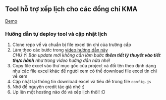 ## Tool hỗ trợ xếp lịch cho các đồng chí KMA
[Demo](https://tin-chi-ngosangns.web.app/)
### Hướng dẫn tự deploy tool và cập nhật lịch
1. Clone repo về và chuẩn bị file excel tín chỉ của trường cấp
2. Làm theo các bước trong [video hướng dẫn này](https://www.youtube.com/watch?v=rQEv9uwFc18)  
*CHÚ Ý: Bản update mới không cần làm bước **thêm tiết lý thuyết vào tiết thực hành** như trong video hướng dẫn nữa nhé!*
3. Copy file excel vào thư mục gốc của project và đổi tên theo định dạng như các file excel khác để người xem có thể download file excel tín chỉ về xem
4. Cập nhật lại thông tin download excel và tiêu đề trong file `config.js`
5. Nhớ để nguyên credit tác giả nhé :)
5. Up lên một hosting nào đó và xếp lịch thôi! :D
